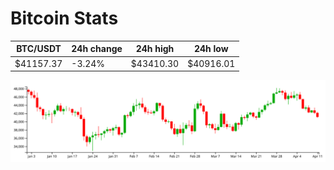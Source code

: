 # Bitcoin Stats

BTC/USDT|24h change|24h high|24h low|
|---|---|---|---|
|$41157.37|-3.24%|$43410.30|$40916.01|

<img src="./chart.svg">
